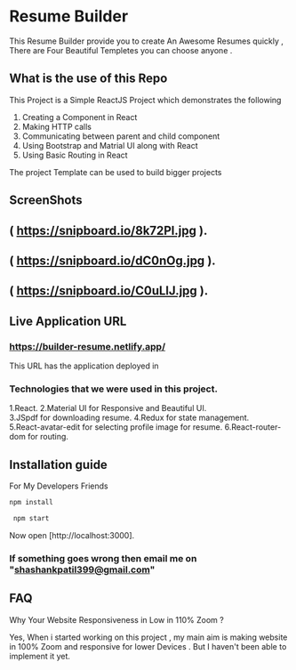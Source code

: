 # Resume Builder 
This Resume Builder provide you to create An Awesome Resumes quickly , There are Four Beautiful Templetes you can choose anyone .

## What is the use of this Repo

This Project is a Simple ReactJS Project which demonstrates the following

1. Creating a Component in React
2. Making HTTP calls
3. Communicating between parent and child component
4. Using Bootstrap and Matrial UI along with React
5. Using Basic Routing in React

The project Template can be used to build bigger projects


## ScreenShots

  ## ( https://snipboard.io/8k72Pl.jpg ).
 
  ## ( https://snipboard.io/dC0nOg.jpg ).
 
  ## ( https://snipboard.io/C0uLlJ.jpg ).


## Live Application URL

### https://builder-resume.netlify.app/

This URL has the application deployed in

### Technologies that we were used in this project.

  1.React.
  2.Material UI for Responsive and Beautiful UI.  
  3.JSpdf for downloading resume. 
  4.Redux for state management.  
  5.React-avatar-edit for selecting profile image for resume.
  6.React-router-dom for routing.
  

## Installation guide

For My Developers Friends

```sh
npm install

 npm start
```
Now open [http://localhost:3000].


### If something goes wrong then email me on "shashankpatil399@gmail.com"

##     FAQ

Why Your Website Responsiveness in Low in 110% Zoom ?

Yes, When i started working on this project , my main aim is making website in 100% Zoom and responsive for lower Devices . But I haven't been able to implement it yet.

